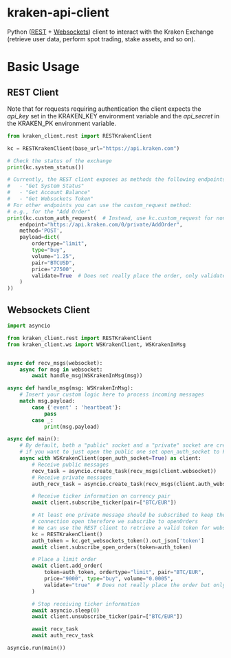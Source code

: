 # kraken-api-client
Python ([REST](https://docs.kraken.com/rest/) + [Websockets](https://docs.kraken.com/websockets/)) client to interact with the Kraken Exchange (retrieve user data, perform spot trading, stake assets, and so on).

# Basic Usage

## REST Client
Note that for requests requiring authentication the client expects the *api_key* set in the KRAKEN_KEY environment variable and the *api_secret* in the KRAKEN_PK environment variable.
```python
from kraken_client.rest import RESTKrakenClient

kc = RESTKrakenClient(base_url="https://api.kraken.com")

# Check the status of the exchange
print(kc.system_status())

# Currently, the REST client exposes as methods the following endpoints:
#   - "Get System Status"
#   - "Get Account Balance"
#   - "Get Websockets Token"
# For other endpoints you can use the custom_request method:
# e.g., for the "Add Order"
print(kc.custom_auth_request(  # Instead, use kc.custom_request for non-authenticated requests
    endpoint="https://api.kraken.com/0/private/AddOrder",
    method='POST',
    payload=dict(
        ordertype="limit",
        type="buy",
        volume="1.25",
        pair="BTCUSD",
        price="27500",
        validate=True  # Does not really place the order, only validates it
    )
))
```

## Websockets Client
```python
import asyncio

from kraken_client.rest import RESTKrakenClient
from kraken_client.ws import WSKrakenClient, WSKrakenInMsg


async def recv_msgs(websocket):
    async for msg in websocket:
        await handle_msg(WSKrakenInMsg(msg))

async def handle_msg(msg: WSKrakenInMsg):
    # Insert your custom logic here to process incoming messages
    match msg.payload:
        case {'event' : 'heartbeat'}:
            pass
        case _:
            print(msg.payload)

async def main():
    # By default, both a "public" socket and a "private" socket are created, 
    # if you want to just open the public one set open_auth_socket to False.
    async with WSKrakenClient(open_auth_socket=True) as client:
        # Receive public messages
        recv_task = asyncio.create_task(recv_msgs(client.websocket))
        # Receive private messages
        auth_recv_task = asyncio.create_task(recv_msgs(client.auth_websocket))

        # Receive ticker information on currency pair
        await client.subscribe_ticker(pair=["BTC/EUR"])

        # At least one private message should be subscribed to keep the authenticated client 
        # connection open therefore we subscribe to openOrders
        # We can use the REST client to retrieve a valid token for websockets authentication
        kc = RESTKrakenClient()
        auth_token = kc.get_websockets_token().out_json['token']
        await client.subscribe_open_orders(token=auth_token)

        # Place a limit order
        await client.add_order(
            token=auth_token, ordertype="limit", pair="BTC/EUR",
            price="9000", type="buy", volume="0.0005",
            validate="true"  # Does not really place the order but only validates it
        )

        # Stop receiving ticker information
        await asyncio.sleep(0)
        await client.unsubscribe_ticker(pair=["BTC/EUR"])

        await recv_task
        await auth_recv_task

asyncio.run(main())
```
